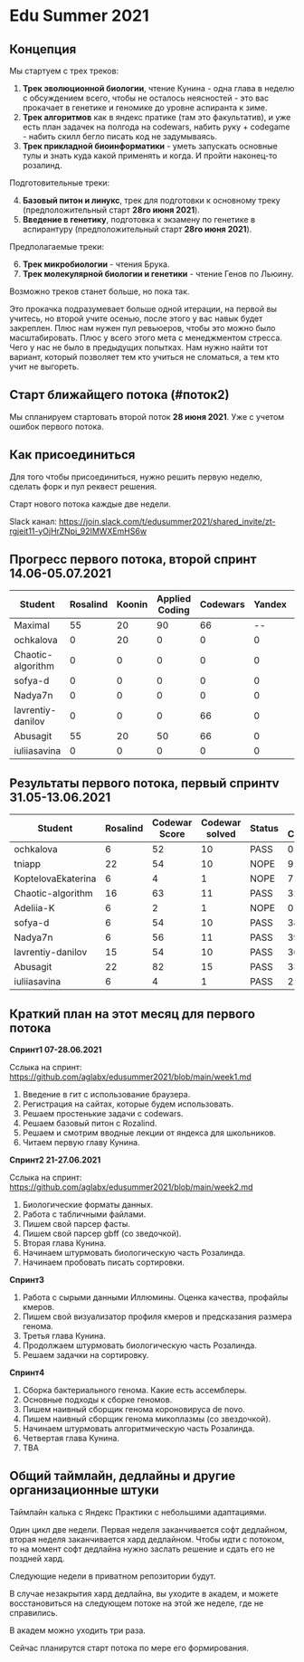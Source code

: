 # Edu Summer 2021

## Концепция

Мы стартуем с трех треков: 

1) **Трек эволюционной биологии**, чтение Кунина - одна глава в неделю с обсуждением всего, чтобы не осталось неясностей - это вас прокачает в генетике и геномике до уровне аспиранта к зиме.
2) **Трек алгоритмов** как в яндекс пратике (там это факультатив), и уже есть план задачек на полгода на codewars, набить руку + codegame - набить скилл бегло писать код не задумываясь. 
3) **Трек прикладной биоинформатики** - уметь запускать основные тулы и знать куда какой применять и когда. И пройти наконец-то розалинд.

Подготовительные треки:

4) **Базовый питон и линукс**, трек для подготовки к основному треку (предположительный старт **28го июня 2021**).
5) **Введение в генетику**, подготовка к экзамену по генетике в аспирантуру (предположительный старт **28го июня 2021**).

Предполагаемые треки:

6) **Трек микробиологии** - чтения Брука.
7) **Трек молекулярной биологии и генетики** - чтение Генов по Льюину.

Возможно треков станет больше, но пока так.

Это прокачка подразумевает больше одной итерации, на первой вы учитесь, но второй учите осенью, после этого у вас навык будет закреплен. Плюс нам нужен пул ревьюеров, чтобы это можно было масштабировать.
Плюс у всего этого мета с менеджментом стресса. Чего у нас не было в предыдущих попытках. 
Нам нужно найти тот вариант, который позволяет тем кто учиться не сломаться, а тем кто учит не выгореть.

## Старт ближайщего потока (\#поток2)

Мы спланируем стартовать второй поток **28 июня 2021**.
Уже с учетом ошибок первого потока.

## Как присоединиться

Для того чтобы присоединиться, нужно решить первую неделю, сделать форк и пул реквест решения.

Старт нового потока каждые две недели.

Slack канал: https://join.slack.com/t/edusummer2021/shared_invite/zt-rgjeit11-yOjHrZNpi_92IMWXEmHS6w

## Прогресс первого потока, второй спринт 14.06-05.07.2021

| Student | Rosalind | Koonin | Applied Coding | Codewars | Yandex | Total |
| -- | -- | -- | -- | -- | -- | -- |
| Maximal | 55 | 20 | 90 | 66 | -- | 231 |
| ochkalova | 0 | 20 | 0 | 0 | 0 | 20 |
| Chaotic-algorithm | 0 | 0 | 0 | 0 | 0 | 0 |
| sofya-d | 0 | 0 | 0 | 0 | 0 | 0 |
| Nadya7n | 0 | 0 | 0 | 0 | 0 | 0 |
| lavrentiy-danilov | 0 | 0 | 0 | 66 | 0 | 66 |
| Abusagit | 55 | 20 | 50 | 66 | 0 | 191 |
| iuliiasavina | 0 | 0 | 0 | 0 | 0 | 0 |

## Результаты первого потока, первый спринтv 31.05-13.06.2021
 
| Student | Rosalind | Codewar Score | Codewar solved | Status | Review Comments | Кунин |
| -- | -- | -- | -- | -- | -- | -- |
| ochkalova | 6 | 52 | 10 | PASS | 0 | 1/1 |
| tniapp | 22 | 54 | 10 | NOPE | 9 | 0/1 |
| KoptelovaEkaterina | 6 | 4 | 1 | NOPE | 7 | 0/1 | 
| Chaotic-algorithm | 16 | 63 | 11 | PASS | 32 | 1/1 |
| Adeliia-K | 6 | 2 | 1 | NOPE | 0 | 0/1 |
| sofya-d | 6 | 54 | 10 | PASS | 38 | 1/1 |
| Nadya7n | 6 | 56 | 11 | PASS | 39 | 1/1 |
| lavrentiy-danilov | 15 | 54 | 10 | PASS | 36 | 1/1 |
| Abusagit | 22 | 82 | 15 | PASS | 33 | 1/1 |
| iuliiasavina | 6 | 4 | 1 | PASS | 21 | 1/1 |

## Краткий план на этот месяц для первого потока

**Спринт1 07-28.06.2021**

Сслыка на спринт: https://github.com/aglabx/edusummer2021/blob/main/week1.md

1. Введение в гит с использование браузера.
2. Регистрация на сайтах, которые будем использовать.
3. Решаем простенькие задачи с codewars.
4. Решаем базовый питон с Rozalind.
5. Решаем и смотрим вводные лекции от яндекса для школьников.
6. Читаем первую главу Кунина.

**Спринт2 21-27.06.2021**

Сслыка на спринт: https://github.com/aglabx/edusummer2021/blob/main/week2.md

1. Биологические форматы данных.
2. Работа с табличными файлами.
3. Пишем свой парсер фасты.
4. Пишем свой парсер gbff (со зведочкой).
5. Вторая глава Кунина.
6. Начинаем штурмовать биологическую часть Розалинда.
7. Начинаем пробовать писать сортировки.

**Спринт3**

1. Работа с сырыми данными Иллюмины. Оценка качества, профайлы кмеров.
2. Пишем свой визуализатор профиля кмеров и предсказания размера генома.
3. Третья глава Кунина.
4. Продолжаем штурмовать биологическую часть Розалинда.
5. Решаем задачки на сортировку.
 
**Спринт4**

1. Сборка бактериального генома. Какие есть ассемблеры.
2. Основные подходы к сборке геномов.
3. Пишем наивный сборщик генома короновируса de novo.
4. Пишем наивный сборщик генома микоплазмы (со звездочкой).
5. Начинаем штурмовать алгоритмическую часть Розалинда.
6. Четвертая глава Кунина.
7. TBA

## Общий таймлайн, дедлайны и другие организационные штуки

Таймлайн калька с Яндекс Практики с небольшими адаптациями. 

Один цикл две недели. Первая неделя заканчивается софт дедлайном, вторая неделя заканчивается хард дедлайном. 
Чтобы идти с потоком, то на момент софт дедлайна нужно заслать решение и сдать его не поздней хард. 

Следующие недели в приватном репозитории будут.

В случае незакрытия хард дедлайна, вы уходите в академ, и можете восстановиться на следующем потоке на этой же неделе, где не справились. 

В академ можно уходить три раза.

Сейчас планирутся старт потока по мере его формирования.
